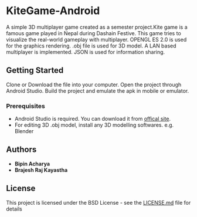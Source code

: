 # KiteGame-Android

A simple 3D multiplayer game created as a semester project.Kite game is a famous game played in Nepal during Dashain Festive. This game tries to visualize the real-world gameplay with multiplayer.
OPENGL ES 2.0 is used for the graphics rendering. .obj file is used for 3D model. A LAN based multiplayer is implemented. JSON is used for information sharing.

## Getting Started

Clone or Download the file into your computer. Open the project through Android Studio. Build the project and emulate the apk in mobile or emulator.

### Prerequisites

* Android Studio is required. You can download it from [offical site](https://developer.android.com/studio).
* For editing 3D .obj model, install any 3D modelling softwares. e.g. Blender

## Authors

* **Bipin Acharya**
* **Brajesh Raj Kayastha**

## License

This project is licensed under the BSD License - see the [LICENSE.md](LICENSE.md) file for details
